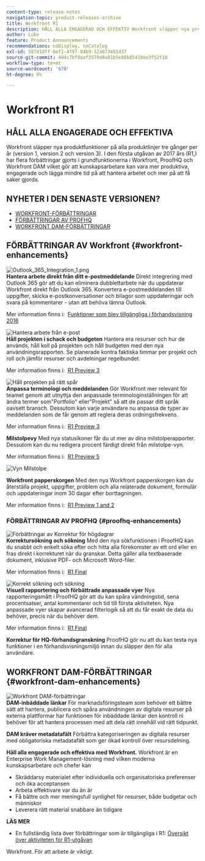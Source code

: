 ```yaml
---
content-type: release-notes
navigation-topic: product-releases-archive
title: Workfront R1
description: HÅLL ALLA ENGAGERAD OCH EFFEKTIV Workfront släpper nya produktfunktioner på alla produktlinjer tre gånger per år (version 1, version 2 och version 3). I den första utgåvan av 2017 års (R1,) har flera förbättringar gjorts i grundfunktionerna i Workfront, ProofHQ och Workfront DAM vilket gör att kunskapsarbetare kan vara mer produktiva, engagerade och lägga mindre tid på att hantera arbetet och mer på att få saker gjorda.
author: Luke
feature: Product Announcements
recommendations: noDisplay, noCatalog
exl-id: 587d1dff-6ef1-4f97-84b9-32a073481d37
source-git-commit: 494c7bf8aaf3570d4a01b5e88b85410ee3f52f18
workflow-type: tm+mt
source-wordcount: '670'
ht-degree: 0%

---
```


# Workfront R1

## HÅLL ALLA ENGAGERADE OCH EFFEKTIVA

Workfront släpper nya produktfunktioner på alla produktlinjer tre gånger per år (version 1, version 2 och version 3). I den första utgåvan av 2017 års (R1,) har flera förbättringar gjorts i grundfunktionerna i Workfront, ProofHQ och Workfront DAM vilket gör att kunskapsarbetare kan vara mer produktiva, engagerade och lägga mindre tid på att hantera arbetet och mer på att få saker gjorda.

## NYHETER I DEN SENASTE VERSIONEN?

* [WORKFRONT-FÖRBÄTTRINGAR](#workfront-enhancements)
* [FÖRBÄTTRINGAR AV PROFHQ](#proofhq-enhancements)
* [WORKFRONT DAM-FÖRBÄTTRINGAR](#workfront-dam-enhancements)

## FÖRBÄTTRINGAR AV Workfront {#workfront-enhancements}

![Outlook_365_Integration_1.png](assets/outlook-365-integration-1-350x212.png)\
**Hantera arbete direkt från ditt e-postmeddelande**
Direkt integrering med Outlook 365 gör att du kan eliminera dubblettarbete när du uppdaterar Workfront direkt från Outlook 365. Konvertera e-postmeddelanden till uppgifter, skicka e-postkonversationer och bilagor som uppdateringar och svara på kommentarer - utan att behöva lämna Outlook.

Mer information finns i:  [Funktioner som blev tillgängliga i förhandsvisning 2016](../../../../product-announcements/product-releases/quarterly-release-archive/r1-release-activity/available-in-preview-in-2016.md)

![Hantera arbete från e-post](assets/mceclip0-350x218.png)\
**Håll projekten i schack och budgeten**
Hantera era resurser och hur de används, håll koll på projekten och håll budgeten med den nya användningsrapporten. Se planerade kontra faktiska timmar per projekt och roll och jämför resurser och avdelningar regelbundet.

Mer information finns i:  [R1 Preview 3](../../../../product-announcements/product-releases/quarterly-release-archive/r1-release-activity/r1-preview-3.md)

![Håll projekten på rätt spår](assets/mceclip1-350x169.png)\
**Anpassa terminologi och meddelanden**
Gör Workfront mer relevant för teamet genom att utnyttja den anpassade terminologinställningen för att ändra termer som&quot;Portfolio&quot; eller&quot;Projekt&quot; så att de passar ditt språk oavsett bransch. Dessutom kan varje användare nu anpassa de typer av meddelanden som de får genom att reglera deras ordningsfrekvens.

Mer information finns i:  [R1 Preview 3](../../../../product-announcements/product-releases/quarterly-release-archive/r1-release-activity/r1-preview-3.md)

**Milstolpevy**
Med nya statusikoner får du ut mer av dina milstolperapporter. Dessutom kan du nu redigera procent färdigt direkt från milstolpe-vyn.

Mer information finns i:  [R1 Preview 5](../../../../product-announcements/product-releases/quarterly-release-archive/r1-release-activity/r1-preview-5.md)

![Vyn Milstolpe](assets/mceclip3-350x122.png)

**Workfront papperskorgen**
Med den nya Workfront papperskorgen kan du återställa projekt, uppgifter, problem och alla relaterade dokument, formulär och uppdateringar inom 30 dagar efter borttagningen.

Mer information finns i:  [R1 Preview 1 and 2](../../../../product-announcements/product-releases/quarterly-release-archive/r1-release-activity/r1-peview-1-and-2.md)

### FÖRBÄTTRINGAR AV PROFHQ {#proofhq-enhancements}

![Förbättringar av Korrektur för högdagrar](assets/mceclip4-350x201.png)\
**Korrektursökning och sökning**
Med den nya sökfunktionen i ProofHQ kan du snabbt och enkelt söka efter och hitta alla förekomster av ett ord eller en fras direkt i korrekturet när du granskar. Detta gäller alla textbaserade dokument, inklusive PDF- och Microsoft Word-filer.

Mer information finns i:  [R1 Final](../../../../product-announcements/product-releases/quarterly-release-archive/r1-release-activity/r1-final.md)

![Korrekt sökning och sökning](assets/mceclip5-350x226.png)\
**Visuell rapportering och förbättrade anpassade vyer**
Nya rapporteringsmått i ProofHQ gör att du kan spåra vändningstid, sena procentsatser, antal kommentarer och tid till första aktiviteten. Nya anpassade vyer skapar avancerad filterlogik så att du får exakt de data du behöver, precis när du behöver dem.

Mer information finns i:  [R1 Final](../../../../product-announcements/product-releases/quarterly-release-archive/r1-release-activity/r1-final.md)

**Korrektur för HQ-förhandsgranskning**
ProofHQ gör nu att du kan testa nya funktioner i en förhandsvisningsmiljö innan du släpper den för alla användare.

## WORKFRONT DAM-FÖRBÄTTRINGAR {#workfront-dam-enhancements}

![Workfront DAM-förbättringar](assets/mceclip6-350x195.png)\
**DAM-inbäddade länkar**
För marknadsföringsteam som behöver ett bättre sätt att hantera, publicera och spåra användningen av digitala resurser på externa plattformar har funktionen för inbäddade länkar den kontroll ni behöver för att hantera processen med att dela rätt innehåll vid rätt tidpunkt.

**DAM kräver metadatafält**
Förbättra kategoriseringen av digitala resurser med obligatoriska metadatafält som ger ökad kontroll över resursdelning.

**Håll alla engagerade och effektiva med Workfront.**
Workfront är en Enterprise Work Management-lösning med vilken moderna kunskapsarbetare och chefer kan

* Skräddarsy materialet efter individuella och organisatoriska preferenser och öka acceptansen
* Arbeta effektivare var du än är
* Få bättre och mer meningsfull synlighet för resurser, både budgetar och människor
* Leverera rätt material snabbare än tidigare

**LÄS MER**

* En fullständig lista över förbättringar som är tillgängliga i R1: [Översikt över aktiviteten för R1-utgåvan](../../../../product-announcements/product-releases/quarterly-release-archive/r1-release-activity/r1-release-activity-overview.md)

Workfront. För att arbete är viktigt.
